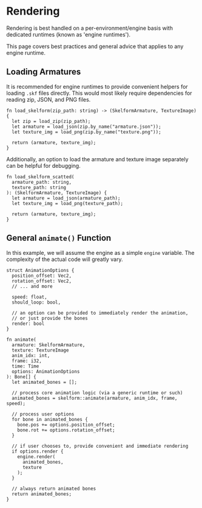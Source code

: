 # Rendering

Rendering is best handled on a per-environment/engine basis with dedicated
runtimes (known as 'engine runtimes').

This page covers best practices and general advice that applies to any engine
runtime.

## Loading Armatures

It is recommended for engine runtimes to provide convenient helpers for loading
`.skf` files directly. This would most likely require dependencies for reading
zip, JSON, and PNG files.

```rust,noplayground
fn load_skelform(zip_path: string) -> (SkelformArmature, TextureImage){
  let zip = load_zip(zip_path);
  let armature = load_json(zip.by_name("armature.json"));
  let texture_img = load_png(zip.by_name("texture.png"));

  return (armature, texture_img);
}
```

Additionally, an option to load the armature and texture image separately can be
helpful for debugging.

```rust,noplayground
fn load_skelform_scatted(
  armature_path: string,
  texture_path: string
): (SkelformArmature, TextureImage) {
  let armature = load_json(armature_path);
  let texture_img = load_png(texture_path);

  return (armature, texture_img);
}
```

## General `animate()` Function

In this example, we will assume the engine as a simple `engine` variable. The
complexity of the actual code will greatly vary.

```rust,noplayground
struct AnimationOptions {
  position_offset: Vec2,
  rotation_offset: Vec2,
  // ... and more

  speed: float,
  should_loop: bool,

  // an option can be provided to immediately render the animation,
  // or just provide the bones
  render: bool
}

fn animate(
  armature: SkelformArmature,
  texture: TextureImage
  anim_idx: int,
  frame: i32,
  time: Time
  options: AnimationOptions
): Bone[] {
  let animated_bones = [];

  // process core animation logic (via a generic runtime or such)
  animated_bones = skelform::animate(armature, anim_idx, frame, speed);

  // process user options
  for bone in animated_bones {
    bone.pos += options.position_offset;
    bone.rot += options.rotation_offset;
  }

  // if user chooses to, provide convenient and immediate rendering
  if options.render {
    engine.render(
      animated_bones,
      texture
    );
  }

  // always return animated bones
  return animated_bones;
}
```
